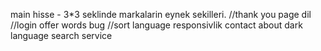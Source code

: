 main hisse - 3*3 seklinde  markalarin eynek sekilleri.
//thank you page dil
//login offer words bug
//sort language
responsivlik
contact
about
dark
language
search
service
